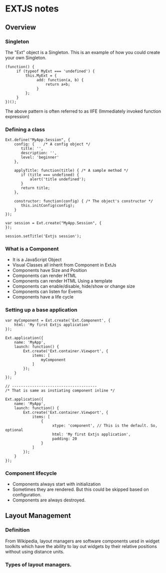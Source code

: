 # EXTJS notes

## Overview

### Singleton

The "Ext" object is a Singleton. This is an example of how you could create your own Singleton.

    (function() {
         if (typeof MyExt === 'undefined') {
             this.MyExt = {
                  add: function(a, b) {
                      return a+b;
                  }
             };
         }
    })();

The above pattern is often referred to as IIFE (Immediately invoked function expression)

### Defining a class

    Ext.define("MyApp.Session", {
        config: {    /* A config object */
           title: '',
           description: '',
           level: 'beginner'
        },

        applyTitle: function(title) { /* A sample method */
           if (title === undefined) {
               alert('title undefined');
           }
           return title;
        },
        
        constructor: function(config) { /* The object's constructor */
           this.initConfig(config);
        }
    });

    var session = Ext.create("MyApp.Session", {
    });

    session.setTitle('Extjs session');

### What is a Component

* It is a JavaScript Object 
* Visual Classes all inherit from Component in ExtJs
* Components have Size and Position
* Components can render HTML
* Components can render HTML Using a template
* Components can enable/disable, hide/show or change size 
* Components can listen for Events
* Components have a life cycle

### Setting up a base application

    var myComponent = Ext.create('Ext.Component', {
        html: 'My first Extjs application'
    });

    Ext.application({
        name: 'MyApp',
        launch: function() {
            Ext.create('Ext.container.Viewport', {
                items: [
                    myComponent
                ]
            });
        }
    });

    // --------------------------------------
    /* That is same as instiating component inline */

    Ext.application({
        name: 'MyApp',
        launch: function() {
            Ext.create('Ext.container.Viewport', {
                items: [
                    {
                         xtype: 'component', // This is the default. So, optional
                         html: 'My first Extjs application',
                         padding: 20
                    }
                ]
            });
        }
    });

### Component lifecycle

* Components always start with initialization
* Sometimes they are rendered. But this could be skipped based on configuration.
* Components are always destroyed.

## Layout Management

### Definition 

From Wikipedia, layout managers are software components uesd in widget toolkits which have the ability to lay out widgets by their relative positions without using distance units.

### Types of layout managers.


